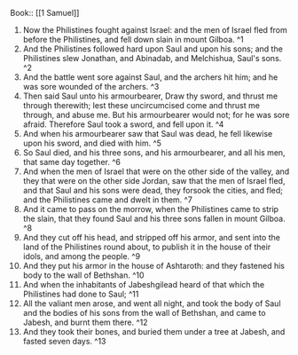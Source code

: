  Book:: [[1 Samuel]]
 1. Now the Philistines fought against Israel: and the men of Israel fled from before the Philistines, and fell down slain in mount Gilboa. ^1
 2. And the Philistines followed hard upon Saul and upon his sons; and the Philistines slew Jonathan, and Abinadab, and Melchishua, Saul's sons. ^2
 3. And the battle went sore against Saul, and the archers hit him; and he was sore wounded of the archers. ^3
 4. Then said Saul unto his armourbearer, Draw thy sword, and thrust me through therewith; lest these uncircumcised come and thrust me through, and abuse me. But his armourbearer would not; for he was sore afraid. Therefore Saul took a sword, and fell upon it. ^4
 5. And when his armourbearer saw that Saul was dead, he fell likewise upon his sword, and died with him. ^5
 6. So Saul died, and his three sons, and his armourbearer, and all his men, that same day together. ^6
 7. And when the men of Israel that were on the other side of the valley, and they that were on the other side Jordan, saw that the men of Israel fled, and that Saul and his sons were dead, they forsook the cities, and fled; and the Philistines came and dwelt in them. ^7
 8. And it came to pass on the morrow, when the Philistines came to strip the slain, that they found Saul and his three sons fallen in mount Gilboa. ^8
 9. And they cut off his head, and stripped off his armor, and sent into the land of the Philistines round about, to publish it in the house of their idols, and among the people. ^9
 10. And they put his armor in the house of Ashtaroth: and they fastened his body to the wall of Bethshan. ^10
 11. And when the inhabitants of Jabeshgilead heard of that which the Philistines had done to Saul; ^11
 12. All the valiant men arose, and went all night, and took the body of Saul and the bodies of his sons from the wall of Bethshan, and came to Jabesh, and burnt them there. ^12
 13. And they took their bones, and buried them under a tree at Jabesh, and fasted seven days. ^13
